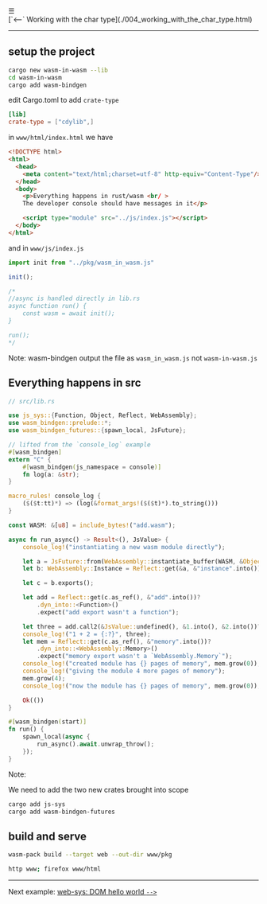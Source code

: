 <div class="navbar"><a class="openbtn" onclick="openNav()">&#9776;</a></div>
<main>
[`<--` Working with the char type](./004_working_with_the_char_type.html)

---

## setup the project

```sh
cargo new wasm-in-wasm --lib
cd wasm-in-wasm
cargo add wasm-bindgen
```

edit Cargo.toml to add `crate-type`

```toml
[lib]
crate-type = ["cdylib",]
```

<!-- NOTE: My add is not working. Yet! So this doesn't apply
## make the wasm file to be used by wasm-in-wasm later

the code for add

```
use wasm_biindgen::prelude::wasm_bindgen;

#[wasm_bindgen]
pub fn add(left: usize, right: usize) -> usize {
    left + right
}
```

Temporarly rename the crate `add`


```toml
[package]
name = "add"
#name = "wasm-in-wasm"
...
[lib]
crate-type = ["cdylib",]
```

Build the wasm file
```sh
cargo build --release --target wasm32-unknown-unknown
```

move the add.wasm to src/ (as it is meant to be used by our lib.rs directly),  
and reset the project

```sh
mv target/wasm32-unknown-unknown/release/add.wasm ./src/
cargo clean
```

revert to real name in Cargo.toml

```toml
[package]
name = "wasm-in-wasm"
...
[lib]
crate-type = ["cdylib,"]
```
-->

in `www/html/index.html` we have

```html
<!DOCTYPE html>
<html>
  <head>
    <meta content="text/html;charset=utf-8" http-equiv="Content-Type"/>
  </head>
  <body>
    <p>Everything happens in rust/wasm <br/ >
    The developer console should have messages in it</p>

    <script type="module" src="../js/index.js"></script>
  </body>
</html>
```

and in `www/js/index.js`

```js
import init from "../pkg/wasm_in_wasm.js"

init();

/* 
//async is handled directly in lib.rs
async function run() {
    const wasm = await init();
}

run();
*/
```

Note: wasm-bindgen output the file as  `wasm_in_wasm.js` not `wasm-in-wasm.js`

## Everything happens in src

<!-- NOTE: My add is not working. Yet! So this doesn't apply
The `lib.rs` with the `add` function can now be replaced with the real code -->

```rust
// src/lib.rs

use js_sys::{Function, Object, Reflect, WebAssembly};
use wasm_bindgen::prelude::*;
use wasm_bindgen_futures::{spawn_local, JsFuture};

// lifted from the `console_log` example
#[wasm_bindgen]
extern "C" {
    #[wasm_bindgen(js_namespace = console)]
    fn log(a: &str);
}

macro_rules! console_log {
    ($($t:tt)*) => (log(&format_args!($($t)*).to_string()))
}

const WASM: &[u8] = include_bytes!("add.wasm");

async fn run_async() -> Result<(), JsValue> {
    console_log!("instantiating a new wasm module directly");

    let a = JsFuture::from(WebAssembly::instantiate_buffer(WASM, &Object::new())).await?;
    let b: WebAssembly::Instance = Reflect::get(&a, &"instance".into())?.dyn_into()?;

    let c = b.exports();

    let add = Reflect::get(c.as_ref(), &"add".into())?
        .dyn_into::<Function>()
        .expect("add export wasn't a function");

    let three = add.call2(&JsValue::undefined(), &1.into(), &2.into())?;
    console_log!("1 + 2 = {:?}", three);
    let mem = Reflect::get(c.as_ref(), &"memory".into())?
        .dyn_into::<WebAssembly::Memory>()
        .expect("memory export wasn't a `WebAssembly.Memory`");
    console_log!("created module has {} pages of memory", mem.grow(0));
    console_log!("giving the module 4 more pages of memory");
    mem.grow(4);
    console_log!("now the module has {} pages of memory", mem.grow(0));

    Ok(())
}

#[wasm_bindgen(start)]
fn run() {
    spawn_local(async {
        run_async().await.unwrap_throw();
    });
}
```

Note:

We need to add the two new crates brought into scope 

```sh
cargo add js-sys
cargo add wasm-bindgen-futures
```

## build and serve

```sh
wasm-pack build --target web --out-dir www/pkg

http www; firefox www/html
```

---

Next example: [web-sys: DOM hello world `-->`](./006_DOM.html)

</main>
<script src="https://lerina.github.io/js/toc.js"></script>
<script>
let anchor= document.createElement('a');
anchor.href="javascript:closeNav()"; //void(0)"; //anchor[0].onclick = closeNav();
anchor.className = "closebtn";  
anchor.innerHTML="&times;";
document.getElementById("TOC").prepend(anchor);

let navCrumbs= document.createElement('div');
navCrumbs.className = "hover-nav";
navCrumbs.innerHTML = `
<div class="hover-nav">
<ul>
<li><a href="../../../../index.html">⇦ home</a></li>
<li><a href="../index.html">hello_world</a></li>
</ul>
</div>`;
document.getElementById("TOC").prepend(navCrumbs); 
</script>
